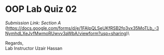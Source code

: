 # OOP Lab Quiz 02


*Submission Link:* 
*Section A* (https://docs.google.com/forms/d/e/1FAIpQLSeUKfRSB2fo3vx35MoTLb_-3NymhdLXeJvfMwmoRUwvv3aWbA/viewform?usp=sharing)\

Regards,  
Lab Instructor
Uzair Hassan
